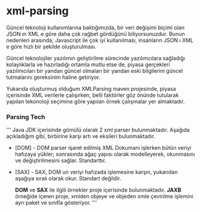 # xml-parsing

  Güncel teknoloji kullanımlarına baktığımızda, bir veri değişimi biçimi olan JSON ın XML e göre daha çok rağbet gördüğünü 
biliyorsunuzdur. Bunun nedenleri arasında; Javascript ile çok iyi kullanılması, insanların JSON ı XML e göre hızlı bir şekilde oluşturulması.
  
  Güncel teknolojiler yazılımın geliştirilme sürecinde yazılımcılara sağladığı kolaylıklarla ve hazırladığı ortamla mutlu 
etse de, piyasa gerçekleri yazılımcıları bir yandan güncel olmaları bir yandan eski bilgilerini güncel tutmalarını 
gereksinim haline getiriyor.

  Yukarıda oluşturmuş olduğum XMLParsing maven projesinde, piyasa içerisinde XML verilerle çalışırken, belli faktörler göz
önünde tutularak yapılan tekonoloji seçimine göre yapılan örnek çalışmalar yer almaktadır. 

### Parsing Tech

'''
  Java JDK içerisinde gömülü olarak 2 xml parser bulunmaktadır. Aşağıda açıkladığım gibi, birbirine karşı artı ve eksileri
bulunmaktadır.

* [DOM] - DOM parser işaret edilmiş XML Dokumanı işlerken bütün veriyi hafızaya yükler; sonrasında ağaç yapısı olarak modelleyerek, okunmasını ve değiştirilmesini sağlar. Standarttır.
* [SAX] - SAX, DOM un veriyi hafızada işlemesine karşın, yukarıdan aşağıya sıralı olarak okur. Standart değildir.

  **DOM** ve **SAX** ile ilgili örnekler proje içerisinde bulunmaktadır.
  **JAXB** örneğide içeren proje, xmlden objeye ve objeden xmle çevirilme işlemini ayrı paket ve sınıfla gösteriyor.
'''
